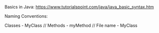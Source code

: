 Basics in Java: https://www.tutorialspoint.com/java/java_basic_syntax.htm 

Naming Conventions:

Classes - MyClass // Methods - myMethod // File name - MyClass 

